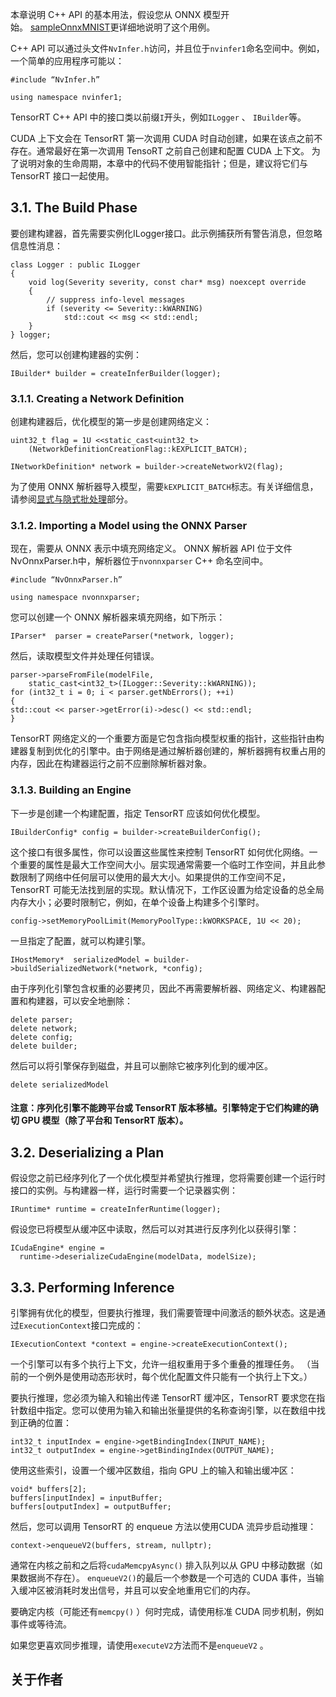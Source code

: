 ﻿本章说明 C++ API 的基本用法，假设您从 ONNX 模型开始。 [sampleOnnxMNIST](https://github.com/NVIDIA/TensorRT/tree/main/samples/sampleOnnxMNIST)更详细地说明了这个用例。

C++ API 可以通过头文件`NvInfer.h`访问，并且位于`nvinfer1`命名空间中。例如，一个简单的应用程序可能以：

```
#include “NvInfer.h”

using namespace nvinfer1;
```

TensorRT C++ API 中的接口类以前缀`I`开头，例如`ILogger` 、 `IBuilder`等。

CUDA 上下文会在 TensorRT 第一次调用 CUDA 时自动创建，如果在该点之前不存在。通常最好在第一次调用 TensoRT 之前自己创建和配置 CUDA 上下文。 为了说明对象的生命周期，本章中的代码不使用智能指针；但是，建议将它们与 TensorRT 接口一起使用。

## [](https://github.com/HeKun-NVIDIA/TensorRT-Developer_Guide_in_Chinese/blob/main/3.TensorRT%E7%9A%84C++%E6%8E%A5%E5%8F%A3%E8%A7%A3%E6%9E%90/TensorRT%E7%9A%84C++%E6%8E%A5%E5%8F%A3%E8%A7%A3%E6%9E%90.md#31-the-build-phase)3.1. The Build Phase

要创建构建器，首先需要实例化ILogger接口。此示例捕获所有警告消息，但忽略信息性消息：

```
class Logger : public ILogger           
{
    void log(Severity severity, const char* msg) noexcept override
    {
        // suppress info-level messages
        if (severity <= Severity::kWARNING)
            std::cout << msg << std::endl;
    }
} logger;
```

然后，您可以创建构建器的实例：

```
IBuilder* builder = createInferBuilder(logger);
```

### [](https://github.com/HeKun-NVIDIA/TensorRT-Developer_Guide_in_Chinese/blob/main/3.TensorRT%E7%9A%84C++%E6%8E%A5%E5%8F%A3%E8%A7%A3%E6%9E%90/TensorRT%E7%9A%84C++%E6%8E%A5%E5%8F%A3%E8%A7%A3%E6%9E%90.md#311-creating-a-network-definition)3.1.1. Creating a Network Definition

创建构建器后，优化模型的第一步是创建网络定义：

```
uint32_t flag = 1U <<static_cast<uint32_t>
    (NetworkDefinitionCreationFlag::kEXPLICIT_BATCH); 

INetworkDefinition* network = builder->createNetworkV2(flag);
```

为了使用 ONNX 解析器导入模型，需要`kEXPLICIT_BATCH`标志。有关详细信息，请参阅[显式与隐式批处理](https://docs.nvidia.com/deeplearning/tensorrt/developer-guide/index.html#explicit-implicit-batch)部分。

### [](https://github.com/HeKun-NVIDIA/TensorRT-Developer_Guide_in_Chinese/blob/main/3.TensorRT%E7%9A%84C++%E6%8E%A5%E5%8F%A3%E8%A7%A3%E6%9E%90/TensorRT%E7%9A%84C++%E6%8E%A5%E5%8F%A3%E8%A7%A3%E6%9E%90.md#312-importing-a-model-using-the-onnx-parser)3.1.2. Importing a Model using the ONNX Parser

现在，需要从 ONNX 表示中填充网络定义。 ONNX 解析器 API 位于文件NvOnnxParser.h中，解析器位于`nvonnxparser` C++ 命名空间中。

```
#include “NvOnnxParser.h”

using namespace nvonnxparser;
```

您可以创建一个 ONNX 解析器来填充网络，如下所示：

```
IParser*  parser = createParser(*network, logger);
```

然后，读取模型文件并处理任何错误。

```
parser->parseFromFile(modelFile, 
    static_cast<int32_t>(ILogger::Severity::kWARNING));
for (int32_t i = 0; i < parser.getNbErrors(); ++i)
{
std::cout << parser->getError(i)->desc() << std::endl;
}
```

TensorRT 网络定义的一个重要方面是它包含指向模型权重的指针，这些指针由构建器复制到优化的引擎中。由于网络是通过解析器创建的，解析器拥有权重占用的内存，因此在构建器运行之前不应删除解析器对象。

### [](https://github.com/HeKun-NVIDIA/TensorRT-Developer_Guide_in_Chinese/blob/main/3.TensorRT%E7%9A%84C++%E6%8E%A5%E5%8F%A3%E8%A7%A3%E6%9E%90/TensorRT%E7%9A%84C++%E6%8E%A5%E5%8F%A3%E8%A7%A3%E6%9E%90.md#313-building-an-engine)3.1.3. Building an Engine

下一步是创建一个构建配置，指定 TensorRT 应该如何优化模型。

```
IBuilderConfig* config = builder->createBuilderConfig();
```

这个接口有很多属性，你可以设置这些属性来控制 TensorRT 如何优化网络。一个重要的属性是最大工作空间大小。层实现通常需要一个临时工作空间，并且此参数限制了网络中任何层可以使用的最大大小。如果提供的工作空间不足，TensorRT 可能无法找到层的实现。默认情况下，工作区设置为给定设备的总全局内存大小；必要时限制它，例如，在单个设备上构建多个引擎时。

```
config->setMemoryPoolLimit(MemoryPoolType::kWORKSPACE, 1U << 20);

```

一旦指定了配置，就可以构建引擎。

```
IHostMemory*  serializedModel = builder->buildSerializedNetwork(*network, *config);

```

由于序列化引擎包含权重的必要拷贝，因此不再需要解析器、网络定义、构建器配置和构建器，可以安全地删除：

```
delete parser;
delete network;
delete config;
delete builder;
```

然后可以将引擎保存到磁盘，并且可以删除它被序列化到的缓冲区。

```
delete serializedModel
```

#### [](https://github.com/HeKun-NVIDIA/TensorRT-Developer_Guide_in_Chinese/blob/main/3.TensorRT%E7%9A%84C++%E6%8E%A5%E5%8F%A3%E8%A7%A3%E6%9E%90/TensorRT%E7%9A%84C++%E6%8E%A5%E5%8F%A3%E8%A7%A3%E6%9E%90.md#%E6%B3%A8%E6%84%8F%E5%BA%8F%E5%88%97%E5%8C%96%E5%BC%95%E6%93%8E%E4%B8%8D%E8%83%BD%E8%B7%A8%E5%B9%B3%E5%8F%B0%E6%88%96-tensorrt-%E7%89%88%E6%9C%AC%E7%A7%BB%E6%A4%8D%E5%BC%95%E6%93%8E%E7%89%B9%E5%AE%9A%E4%BA%8E%E5%AE%83%E4%BB%AC%E6%9E%84%E5%BB%BA%E7%9A%84%E7%A1%AE%E5%88%87-gpu-%E6%A8%A1%E5%9E%8B%E9%99%A4%E4%BA%86%E5%B9%B3%E5%8F%B0%E5%92%8C-tensorrt-%E7%89%88%E6%9C%AC)注意：序列化引擎不能跨平台或 TensorRT 版本移植。引擎特定于它们构建的确切 GPU 模型（除了平台和 TensorRT 版本）。

## [](https://github.com/HeKun-NVIDIA/TensorRT-Developer_Guide_in_Chinese/blob/main/3.TensorRT%E7%9A%84C++%E6%8E%A5%E5%8F%A3%E8%A7%A3%E6%9E%90/TensorRT%E7%9A%84C++%E6%8E%A5%E5%8F%A3%E8%A7%A3%E6%9E%90.md#32-deserializing-a-plan)3.2. Deserializing a Plan

假设您之前已经序列化了一个优化模型并希望执行推理，您将需要创建一个运行时接口的实例。与构建器一样，运行时需要一个记录器实例：

```
IRuntime* runtime = createInferRuntime(logger);
```

假设您已将模型从缓冲区中读取，然后可以对其进行反序列化以获得引擎：

```
ICudaEngine* engine = 
  runtime->deserializeCudaEngine(modelData, modelSize);
```

## [](https://github.com/HeKun-NVIDIA/TensorRT-Developer_Guide_in_Chinese/blob/main/3.TensorRT%E7%9A%84C++%E6%8E%A5%E5%8F%A3%E8%A7%A3%E6%9E%90/TensorRT%E7%9A%84C++%E6%8E%A5%E5%8F%A3%E8%A7%A3%E6%9E%90.md#33-performing-inference)3.3. Performing Inference

引擎拥有优化的模型，但要执行推理，我们需要管理中间激活的额外状态。这是通过`ExecutionContext`接口完成的：

```
IExecutionContext *context = engine->createExecutionContext();
```

一个引擎可以有多个执行上下文，允许一组权重用于多个重叠的推理任务。 （当前的一个例外是使用动态形状时，每个优化配置文件只能有一个执行上下文。）

要执行推理，您必须为输入和输出传递 TensorRT 缓冲区，TensorRT 要求您在指针数组中指定。您可以使用为输入和输出张量提供的名称查询引擎，以在数组中找到正确的位置：

```
int32_t inputIndex = engine->getBindingIndex(INPUT_NAME);
int32_t outputIndex = engine->getBindingIndex(OUTPUT_NAME);
```

使用这些索引，设置一个缓冲区数组，指向 GPU 上的输入和输出缓冲区：

```
void* buffers[2];
buffers[inputIndex] = inputBuffer;
buffers[outputIndex] = outputBuffer;
```

然后，您可以调用 TensorRT 的 enqueue 方法以使用CUDA 流异步启动推理：

```
context->enqueueV2(buffers, stream, nullptr);

```

通常在内核之前和之后将`cudaMemcpyAsync()` 排入队列以从 GPU 中移动数据（如果数据尚不存在）。 `enqueueV2()`的最后一个参数是一个可选的 CUDA 事件，当输入缓冲区被消耗时发出信号，并且可以安全地重用它们的内存。

要确定内核（可能还有`memcpy()` ）何时完成，请使用标准 CUDA 同步机制，例如事件或等待流。

如果您更喜欢同步推理，请使用`executeV2`方法而不是`enqueueV2` 。

## 关于作者
